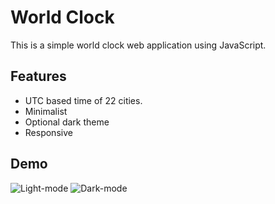 # World Clock
This is a simple world clock web application using JavaScript.

## Features 
  * UTC based time of 22 cities.
  * Minimalist
  * Optional dark theme 
  * Responsive
  
## Demo
![Light-mode](https://user-images.githubusercontent.com/77098480/192151259-c6e9528c-fb1c-4103-aadc-4d75ba2ec5ee.png)
![Dark-mode](https://user-images.githubusercontent.com/77098480/192151310-a38c0932-6fae-4974-b00d-ae1ddcc1908c.png)
